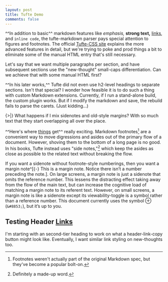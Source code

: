 ```yaml
---
layout: post
title: Tufte Demo
comments: false
---
```


^^In addition to basic^^ markdown features like _emphasis,_ **strong text,** [links](https://example.com), and `inline code`, the tufte-markdown parser pays special attention to figures and footnotes. The official [Tufte-CSS site](https://edwardtufte.github.io/tufte-css/) explains the more advanced features in detail, but we're trying to poke and prod things a bit to eliminate some of the manual HTML entry that's still necessary. <!--more-->

Let's say that we want multiple paragraphs per section, and have subsequent sections use the "new-thought" small-caps differentiation. Can we achieve that with some manual HTML first?

^^In his later works,^^ Tufte did not even use h2-level headings to separate sections. Isn't that special? I wonder how feasible it is to do such a thing with custom Markdown extensions. Currently, if I run a stand-alone build, the custom plugin works. But if I modify the markdown and save, the rebuild fails to parse the carets. (Just kidding...)

{>|} What happens if I mix sidenotes and old-style margins? With so much text that they start overlapping all over the place.

^^Here's where [things](https://example.com) get^^ really exciting. Markdown footnotes[^bolt-on] are a convenient way to move digressions and asides out of the primary flow of a document. However, shoving them to the bottom of a long page is no good. In his books, Tufte instead uses "side notes,"[^vocab] which keep the asides as close as possible to the related text without breaking the flow.

[^bolt-on]: Footnotes weren't actually part of the original Markdown spec, but they've become a popular bolt-on.

[^vocab]: Definitely a made-up word.

If you want a sidenote without footnote-style numberings, then you want a margin note^[{-} This is a margin note. Notice there isn’t a number preceding the note.]. On large screens, a margin note is just a sidenote that omits the reference number. This lessens the distracting effect taking away from the flow of the main text, but can increase the cognitive load of matching a margin note to its referent text. However, on small screens, a margin note is like a sidenote except its viewability-toggle is a symbol rather than a reference number. This document currently uses the symbol ⊕ (`&#8853;`), but it’s up to you.

## Testing Header [Links](https://example.com)

I'm starting with an second-tier heading to work on what a header-link-copy button might look like.
Eventually, I want similar link styling on new-thoughts too.
